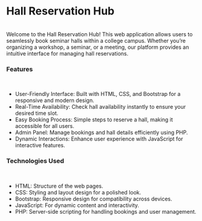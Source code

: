 <h1>Hall Reservation Hub</h1></br>
Welcome to the Hall Reservation Hub! This web application allows users to seamlessly book seminar halls within a college campus. Whether you’re organizing a workshop, a seminar, or a meeting, our platform provides an intuitive interface for managing hall reservations.</br>

<h3>Features</h3></br>
<ul>
<li>User-Friendly Interface: Built with HTML, CSS, and Bootstrap for a responsive and modern design.</li>
<li>Real-Time Availability: Check hall availability instantly to ensure your desired time slot.</li>
<li>Easy Booking Process: Simple steps to reserve a hall, making it accessible for all users.</li>
<li>Admin Panel: Manage bookings and hall details efficiently using PHP.</li>
<li>Dynamic Interactions: Enhance user experience with JavaScript for interactive features.</li>
</ul>
<h3>Technologies Used</h3></br>
<ul>
<li>HTML: Structure of the web pages.</li>
<li>CSS: Styling and layout design for a polished look.</li>
<li>Bootstrap: Responsive design for compatibility across devices.</li>
<li>JavaScript: For dynamic content and interactivity.</li>
<li>PHP: Server-side scripting for handling bookings and user management.</li>
</ul>
